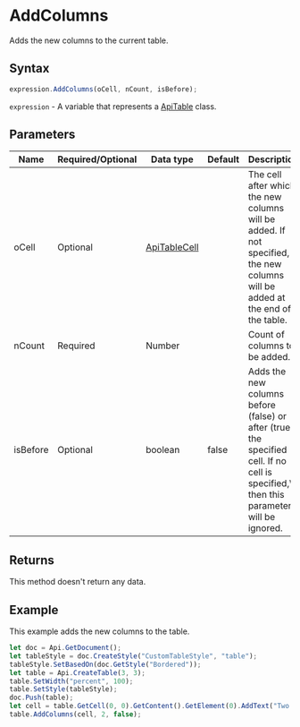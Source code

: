 # AddColumns

Adds the new columns to the current table.

## Syntax

```javascript
expression.AddColumns(oCell, nCount, isBefore);
```

`expression` - A variable that represents a [ApiTable](../ApiTable.md) class.

## Parameters

| **Name** | **Required/Optional** | **Data type** | **Default** | **Description** |
| ------------- | ------------- | ------------- | ------------- | ------------- |
| oCell | Optional | [ApiTableCell](../../ApiTableCell/ApiTableCell.md) |  | The cell after which the new columns will be added. If not specified, the new columns will be added at the end of the table. |
| nCount | Required | Number |  | Count of columns to be added. |
| isBefore | Optional | boolean | false | Adds the new columns before (false) or after (true) the specified cell. If no cell is specified,\ then this parameter will be ignored. |

## Returns

This method doesn't return any data.

## Example

This example adds the new columns to the table.

```javascript editor-docx
let doc = Api.GetDocument();
let tableStyle = doc.CreateStyle("CustomTableStyle", "table");
tableStyle.SetBasedOn(doc.GetStyle("Bordered"));
let table = Api.CreateTable(3, 3);
table.SetWidth("percent", 100);
table.SetStyle(tableStyle);
doc.Push(table);
let cell = table.GetCell(0, 0).GetContent().GetElement(0).AddText("Two new columns were added after this cell.");
table.AddColumns(cell, 2, false);
```
